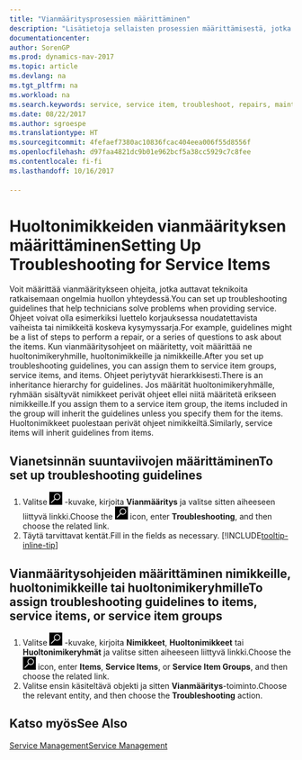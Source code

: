 ```yaml
---
title: "Vianmääritysprosessien määrittäminen"
description: "Lisätietoja sellaisten prosessien määrittämisestä, jotka auttavat huoltohenkilöstöä tunnistamaan ja ratkaisemaan huoltonimikkeiden ongelmia."
documentationcenter: 
author: SorenGP
ms.prod: dynamics-nav-2017
ms.topic: article
ms.devlang: na
ms.tgt_pltfrm: na
ms.workload: na
ms.search.keywords: service, service item, troubleshoot, repairs, maintenance
ms.date: 08/22/2017
ms.author: sgroespe
ms.translationtype: HT
ms.sourcegitcommit: 4fefaef7380ac10836fcac404eea006f55d8556f
ms.openlocfilehash: d97faa4821dc9b01e962bcf5a38cc5929c7c8fee
ms.contentlocale: fi-fi
ms.lasthandoff: 10/16/2017

---
```


# <a name="setting-up-troubleshooting-for-service-items"></a><span data-ttu-id="f1f49-103">Huoltonimikkeiden vianmäärityksen määrittäminen</span><span class="sxs-lookup"><span data-stu-id="f1f49-103">Setting Up Troubleshooting for Service Items</span></span>
<span data-ttu-id="f1f49-104">Voit määrittää vianmääritykseen ohjeita, jotka auttavat teknikoita ratkaisemaan ongelmia huollon yhteydessä.</span><span class="sxs-lookup"><span data-stu-id="f1f49-104">You can set up troubleshooting guidelines that help technicians solve problems when providing service.</span></span> <span data-ttu-id="f1f49-105">Ohjeet voivat olla esimerkiksi luettelo korjauksessa noudatettavista vaiheista tai nimikkeitä koskeva kysymyssarja.</span><span class="sxs-lookup"><span data-stu-id="f1f49-105">For example, guidelines might be a list of steps to perform a repair, or a series of questions to ask about the items.</span></span> <span data-ttu-id="f1f49-106">Kun vianmääritysohjeet on määritetty, voit määrittää ne huoltonimikeryhmille, huoltonimikkeille ja nimikkeille.</span><span class="sxs-lookup"><span data-stu-id="f1f49-106">After you set up troubleshooting guidelines, you can assign them to service item groups, service items, and items.</span></span> <span data-ttu-id="f1f49-107">Ohjeet periytyvät hierarkkisesti.</span><span class="sxs-lookup"><span data-stu-id="f1f49-107">There is an inheritance hierarchy for guidelines.</span></span> <span data-ttu-id="f1f49-108">Jos määrität huoltonimikeryhmälle, ryhmään sisältyvät nimikkeet perivät ohjeet ellei niitä määritetä erikseen nimikkeille.</span><span class="sxs-lookup"><span data-stu-id="f1f49-108">If you assign them to a service item group, the items included in the group will inherit the guidelines unless you specify them for the items.</span></span> <span data-ttu-id="f1f49-109">Huoltonimikkeet puolestaan perivät ohjeet nimikkeiltä.</span><span class="sxs-lookup"><span data-stu-id="f1f49-109">Similarly, service items will inherit guidelines from items.</span></span>  

## <a name="to-set-up-troubleshooting-guidelines"></a><span data-ttu-id="f1f49-110">Vianetsinnän suuntaviivojen määrittäminen</span><span class="sxs-lookup"><span data-stu-id="f1f49-110">To set up troubleshooting guidelines</span></span>
1. <span data-ttu-id="f1f49-111">Valitse ![Etsi sivu tai raportti](media/ui-search/search_small.png "Etsi sivu tai raportti -kuvake") -kuvake, kirjoita **Vianmääritys** ja valitse sitten aiheeseen liittyvä linkki.</span><span class="sxs-lookup"><span data-stu-id="f1f49-111">Choose the ![Search for Page or Report](media/ui-search/search_small.png "Search for Page or Report icon") icon, enter **Troubleshooting**, and then choose the related link.</span></span>  
2. <span data-ttu-id="f1f49-112">Täytä tarvittavat kentät.</span><span class="sxs-lookup"><span data-stu-id="f1f49-112">Fill in the fields as necessary.</span></span> [!INCLUDE[tooltip-inline-tip](includes/tooltip-inline-tip_md.md)]  

## <a name="to-assign-troubleshooting-guidelines-to-items-service-items-or-service-item-groups"></a><span data-ttu-id="f1f49-113">Vianmääritysohjeiden määrittäminen nimikkeille, huoltonimikkeille tai huoltonimikeryhmille</span><span class="sxs-lookup"><span data-stu-id="f1f49-113">To assign troubleshooting guidelines to items, service items, or service item groups</span></span>
1. <span data-ttu-id="f1f49-114">Valitse ![Etsi sivu tai raportti](media/ui-search/search_small.png "Etsi sivu tai raportti -kuvake") -kuvake, kirjoita **Nimikkeet**, **Huoltonimikkeet** tai **Huoltonimikeryhmät** ja valitse sitten aiheeseen liittyvä linkki.</span><span class="sxs-lookup"><span data-stu-id="f1f49-114">Choose the ![Search for Page or Report](media/ui-search/search_small.png "Search for Page or Report icon") icon, enter **Items**, **Service Items**, or **Service Item Groups**, and then choose the related link.</span></span>  
2. <span data-ttu-id="f1f49-115">Valitse ensin käsiteltävä objekti ja sitten **Vianmääritys**-toiminto.</span><span class="sxs-lookup"><span data-stu-id="f1f49-115">Choose the relevant entity, and then choose the **Troubleshooting** action.</span></span>  

## <a name="see-also"></a><span data-ttu-id="f1f49-116">Katso myös</span><span class="sxs-lookup"><span data-stu-id="f1f49-116">See Also</span></span>
[<span data-ttu-id="f1f49-117">Service Management</span><span class="sxs-lookup"><span data-stu-id="f1f49-117">Service Management</span></span>](service-service.md)
